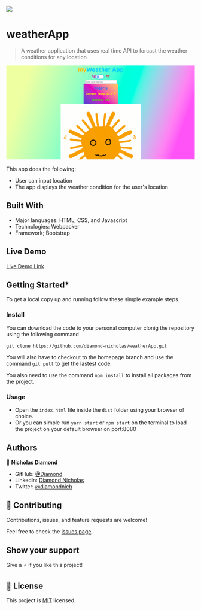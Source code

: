 ![](https://img.shields.io/badge/Microverse-blueviolet)

# weatherApp

> A weather application that uses real time API to forcast the weather conditions for any location

![screenshot](./src/cover.png)

This app does the following:

- User can input location
- The app displays the weather condition for the user's location

## Built With

- Major languages: HTML, CSS, and Javascript
- Technologies: Webpacker
- Framework; Bootstrap

## Live Demo

[Live Demo Link](https://kind-carson-bda05d.netlify.app/)

## Getting Started\*

To get a local copy up and running follow these simple example steps.

### Install

You can download the code to your personal computer clonig the repository using the following command

```
git clone https://github.com/diamond-nicholas/weatherApp.git

```

You will also have to checkout to the homepage branch and use the command `git pull` to get the lastest code.

You also need to use the command `npm install` to install all packages from the project.

### Usage

- Open the `index.html` file inside the `dist` folder using your browser of choice.
- Or you can simple run `yarn start` or `npm start` on the terminal to load the project on your default browser on port:8080

## Authors

👤 **Nicholas Diamond**

- GitHub: [@Diamond](https://github.com/diamond-nicholas)
- LinkedIn: [Diamond Nicholas](https://www.linkedin.com/in/diamond-nicholas/)
- Twitter: [@diamondnich](https://twitter.com/diamondnich)

## 🤝 Contributing

Contributions, issues, and feature requests are welcome!

Feel free to check the [issues page](https://github.com/diamond-nicholas/weatherApp/issues).

## Show your support

Give a ⭐️ if you like this project!

## 📝 License

This project is [MIT](./LICENSE) licensed.

